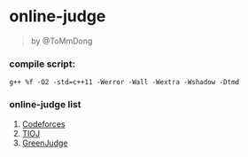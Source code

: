 # online-judge
> by @ToMmDong

### compile script:

```
g++ %f -O2 -std=c++11 -Werror -Wall -Wextra -Wshadow -Dtmd
```

### online-judge list
1. [Codeforces](http://codeforces.com/)
2. [TIOJ](http://tioj.infor.org/)
3. [GreenJudge](http://www.tcgs.tc.edu.tw:1218/)
